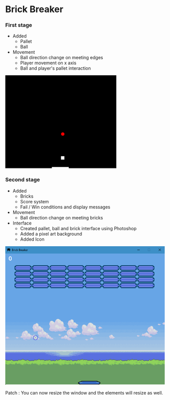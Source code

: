 # Brick Breaker

### First stage

- Added 
    - Pallet
    - Ball
- Movement
    - Ball direction change on meeting edges
    - Player movement on x axis
    - Ball and player's pallet interaction
 
![Version 1](v1.png)

### Second stage
- Added 
    - Bricks
    - Score system
    - Fail / Win conditions and display messages
- Movement
    - Ball direction change on meeting bricks
- Interface 
    - Created pallet, ball and brick interface using Photoshop
    - Added a pixel art background
    - Added Icon
    
![Version 2](v2.png)

Patch : You can now resize the window and the elements will resize as well.
